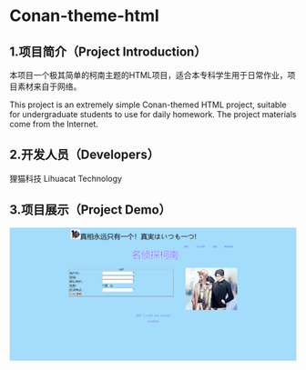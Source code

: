 # Conan-theme-html

## 1.项目简介（Project Introduction）

本项目一个极其简单的柯南主题的HTML项目，适合本专科学生用于日常作业，项目素材来自于网络。

This project is an extremely simple Conan-themed HTML project, suitable for undergraduate students to use for daily homework. The project materials come from the Internet.

## 2.开发人员（Developers）

狸猫科技 Lihuacat Technology

## 3.项目展示（Project Demo）
![image](/show.png)


